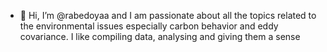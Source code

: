 - 👋 Hi, I’m @rabedoyaa and I am passionate about all the topics related to the environmental issues especially carbon behavior and eddy covariance. I like compiling data, analysing and giving them a sense
<!---
rabedoyaa/rabedoyaa is a ✨ special ✨ repository because its `README.md` (this file) appears on your GitHub profile.
You can click the Preview link to take a look at your changes.
--->
